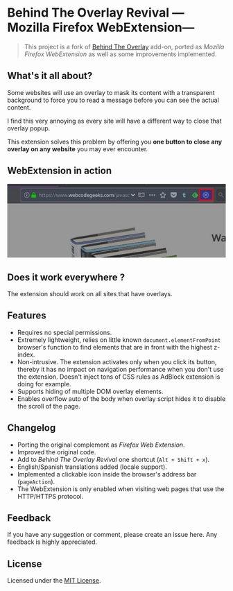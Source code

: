 [//]: # (Filename: README.md)
[//]: # (Author: Iván Ruvalcaba)
[//]: # (Contact: <mario.i.ruvalcaba[at]gmail[dot]com>)
[//]: # (Created: 26 dic 2016 16:50:04)
[//]: # (Last Modified: 07 sep 2017 12:43:19)

# Behind The Overlay Revival —Mozilla Firefox WebExtension—

> This project is a fork of [Behind The Overlay](https://github.com/NicolaeNMV/BehindTheOverlay) add-on, ported as _Mozilla Firefox WebExtension_ as well as some improvements implemented.

## What's it all about?

Some websites will use an overlay to mask its content with a transparent background to force you to read a message before you can see the actual content.

I find this very annoying as every site will have a different way to close that overlay popup.

This extension solves this problem by offering you **one button to close any overlay on any website** you may ever encounter.

## WebExtension in action

![](docs/bor.jpg "Remove overlay")

## Does it work everywhere ?

The extension should work on all sites that have overlays.

## Features

+ Requires no special permissions.
+ Extremely lightweight, relies on little known `document.elementFromPoint` browser's function to find elements that are in front with the highest z-index.
+ Non-intrusive. The extension activates only when you click its button, thereby it has no impact on navigation performance when you don't use the extension. Doesn't inject tons of CSS rules as AdBlock extension is doing for example.
+ Supports hiding of multiple DOM overlay elements.
+ Enables overflow auto of the body when overlay script hides it to disable the scroll of the page.

## Changelog

+ Porting the original complement as _Firefox Web Extension_.
+ Improved the original code.
+ Add to _Behind The Overlay Revival_ one shortcut (`Alt + Shift + x`).
+ English/Spanish translations added (locale support).
+ Implemented a clickable icon inside the browser's address bar (`pageAction`).
+ The WebExtension is only enabled when visiting web pages that use the HTTP/HTTPS protocol.

## Feedback

If you have any suggestion or comment, please create an issue here. Any feedback is highly appreciated.

## License

Licensed under the [MIT License](http://www.opensource.org/licenses/mit-license.php).

